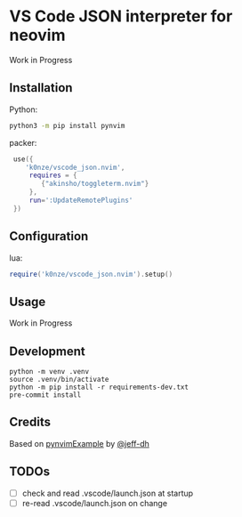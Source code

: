 # VS Code JSON interpreter for neovim

Work in Progress

## Installation

Python:
```bash
python3 -m pip install pynvim
```

packer:
```lua
 use({
    'k0nze/vscode_json.nvim',
     requires = {
        {"akinsho/toggleterm.nvim"}
     },
     run=':UpdateRemotePlugins'
 })
```

## Configuration

lua:
```lua
require('k0nze/vscode_json.nvim').setup()
```

## Usage

Work in Progress

## Development

```
python -m venv .venv
source .venv/bin/activate
python -m pip install -r requirements-dev.txt
pre-commit install
```

## Credits

Based on [pynvimExample](https://github.com/jeff-dh/pynvimExample) by [@jeff-dh](https://github.com/jeff-dh)

## TODOs
- [ ] check and read .vscode/launch.json at startup
- [ ] re-read .vscode/launch.json on change
